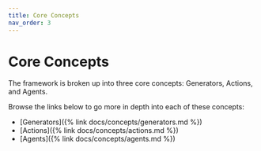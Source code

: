 ```yaml
---
title: Core Concepts
nav_order: 3
---
```

# Core Concepts

The framework is broken up into three core concepts: Generators, Actions, and Agents.

Browse the links below to go more in depth into each of these concepts:

* [Generators]({% link docs/concepts/generators.md %})
* [Actions]({% link docs/concepts/actions.md %})
* [Agents]({% link docs/concepts/agents.md %})
